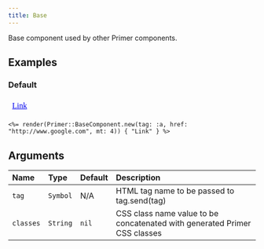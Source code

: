```yaml
---
title: Base
---
```


Base component used by other Primer components.

## Examples

### Default

<iframe style="width: 100%; border: 0px; height: 34px;" srcdoc="<html><head><link href='https://unpkg.com/@primer/css/dist/primer.css' rel='stylesheet'></head><body><a href='http://www.google.com' class='mt-4'>Link</a></body></html>"></iframe>

```erb
<%= render(Primer::BaseComponent.new(tag: :a, href: "http://www.google.com", mt: 4)) { "Link" } %>
```

## Arguments

| Name | Type | Default | Description |
| :- | :- | :- | :- |
| `tag` | `Symbol` | N/A | HTML tag name to be passed to tag.send(tag) |
| `classes` | `String` | `nil` | CSS class name value to be concatenated with generated Primer CSS classes |
